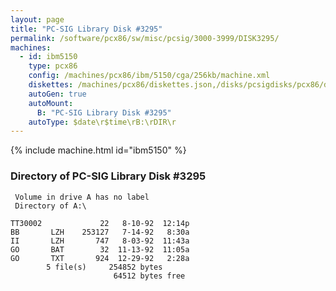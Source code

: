 ```yaml
---
layout: page
title: "PC-SIG Library Disk #3295"
permalink: /software/pcx86/sw/misc/pcsig/3000-3999/DISK3295/
machines:
  - id: ibm5150
    type: pcx86
    config: /machines/pcx86/ibm/5150/cga/256kb/machine.xml
    diskettes: /machines/pcx86/diskettes.json,/disks/pcsigdisks/pcx86/diskettes.json
    autoGen: true
    autoMount:
      B: "PC-SIG Library Disk #3295"
    autoType: $date\r$time\rB:\rDIR\r
---
```


{% include machine.html id="ibm5150" %}

### Directory of PC-SIG Library Disk #3295

     Volume in drive A has no label
     Directory of A:\

    TT30002             22   8-10-92  12:14p
    BB       LZH    253127   7-14-92   8:30a
    II       LZH       747   8-03-92  11:43a
    GO       BAT        32  11-13-92  11:05a
    GO       TXT       924  12-29-92   2:28a
            5 file(s)     254852 bytes
                           64512 bytes free
